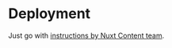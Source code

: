 # Deployment

Just go with [instructions by Nuxt Content team](https://content.nuxtjs.org/guide/deploy/static-hosting).